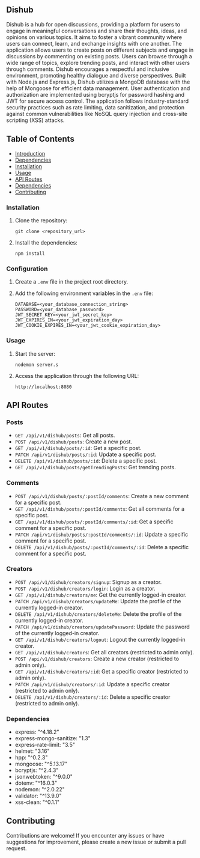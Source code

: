 ## Dishub

Dishub is a hub for open discussions, providing a platform for users to engage in meaningful conversations and share their thoughts, ideas, and opinions on various topics. It aims to foster a vibrant community where users can connect, learn, and exchange insights with one another.
The application allows users to create posts on different subjects and engage in discussions by commenting on existing posts. Users can browse through a wide range of topics, explore trending posts, and interact with other users through comments. Dishub encourages a respectful and inclusive environment, promoting healthy dialogue and diverse perspectives.
Built with Node.js and Express.js, Dishub utilizes a MongoDB database with the help of Mongoose for efficient data management. User authentication and authorization are implemented using bcryptjs for password hashing and JWT for secure access control. The application follows industry-standard security practices such as rate limiting, data sanitization, and protection against common vulnerabilities like NoSQL query injection and cross-site scripting (XSS) attacks.


## Table of Contents

- [Introduction](#introduction)
- [Dependencies](#dependencies)
- [Installation](#installation)
- [Usage](#usage)
- [API Routes](#api-routes)
- [Dependencies](#dependencies)
- [Contributing](#contributing)



### Installation

1. Clone the repository:

   ```shell
   git clone <repository_url>
   ```

2. Install the dependencies:

   ```shell
   npm install
   ```

### Configuration

1. Create a `.env` file in the project root directory.
2. Add the following environment variables in the `.env` file:

   ```plaintext
   DATABASE=<your_database_connection_string>
   PASSWORD=<your_database_password>
   JWT_SECRET_KEY=<your_jwt_secret_key>
   JWT_EXPIRES_IN=<your_jwt_expiration_day>
   JWT_COOKIE_EXPIRES_IN=<your_jwt_cookie_expiration_day>

   ```
### Usage

1. Start the server:

   ```shell
   nodemon server.s
   ```

2. Access the application through the following URL:

   ```plaintext
   http://localhost:8080
   ```

## API Routes

### Posts

- `GET /api/v1/dishub/posts`: Get all posts.
- `POST /api/v1/dishub/posts`: Create a new post.
- `GET /api/v1/dishub/posts/:id`: Get a specific post.
- `PATCH /api/v1/dishub/posts/:id`: Update a specific post.
- `DELETE /api/v1/dishub/posts/:id`: Delete a specific post.
- `GET /api/v1/dishub/posts/getTrendingPosts`: Get trending posts.

### Comments

- `POST /api/v1/dishub/posts/:postId/comments`: Create a new comment for a specific post.
- `GET /api/v1/dishub/posts/:postId/comments`: Get all comments for a specific post.
- `GET /api/v1/dishub/posts/:postId/comments/:id`: Get a specific comment for a specific post.
- `PATCH /api/v1/dishub/posts/:postId/comments/:id`: Update a specific comment for a specific post.
- `DELETE /api/v1/dishub/posts/:postId/comments/:id`: Delete a specific comment for a specific post.

### Creators

- `POST /api/v1/dishub/creators/signup`: Signup as a creator.
- `POST /api/v1/dishub/creators/login`: Login as a creator.
- `GET /api/v1/dishub/creators/me`: Get the currently logged-in creator.
- `PATCH /api/v1/dishub/creators/updateMe`: Update the profile of the currently logged-in creator.
- `DELETE /api/v1/dishub/creators/deleteMe`: Delete the profile of the currently logged-in creator.
- `PATCH /api/v1/dishub/creators/updatePassword`: Update the password of the currently logged-in creator.
- `GET /api/v1/dishub/creators/logout`: Logout the currently logged-in creator.
- `GET /api/v1/dishub/creators`: Get all creators (restricted to admin only).
- `POST /api/v1/dishub/creators`: Create a new creator (restricted to admin only).
- `GET /api/v1/dishub/creators/:id`: Get a specific creator (restricted to admin only).
- `PATCH /api/v1/dishub/creators/:id`: Update a specific creator (restricted to admin only).
- `DELETE /api/v1/dishub/creators/:id`: Delete a specific creator (restricted to admin only).

### Dependencies

- express: "^4.18.2"
- express-mongo-sanitize: "1.3"
- express-rate-limit: "3.5"
- helmet: "3.16"
- hpp: "^0.2.3"
- mongoose: "^5.13.17"
- bcryptjs: "^2.4.3"
- jsonwebtoken: "^9.0.0"
- dotenv: "^16.0.3"
- nodemon: "^2.0.22"
- validator: "^13.9.0"
- xss-clean: "^0.1.1"

## Contributing

Contributions are welcome! If you encounter any issues or have suggestions for improvement, please create a new issue or submit a pull request.

